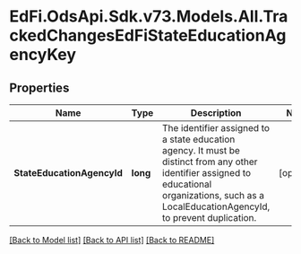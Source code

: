 # EdFi.OdsApi.Sdk.v73.Models.All.TrackedChangesEdFiStateEducationAgencyKey

## Properties

Name | Type | Description | Notes
------------ | ------------- | ------------- | -------------
**StateEducationAgencyId** | **long** | The identifier assigned to a state education agency. It must be distinct from any other identifier assigned to educational organizations, such as a LocalEducationAgencyId, to prevent duplication. | [optional] 

[[Back to Model list]](../../README.md#documentation-for-models) [[Back to API list]](../../README.md#documentation-for-api-endpoints) [[Back to README]](../../README.md)

